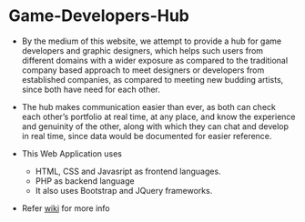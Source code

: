# Game-Developers-Hub
- By the medium of this website, we attempt to provide a hub for game developers and graphic designers, which helps such users from different domains with a wider exposure as compared to the traditional company based approach to meet designers or developers from established companies, as compared to meeting new budding artists, since both have need for each other.

- The hub makes communication easier than ever, as both can check each other’s portfolio at real time, at any place, and know the experience and genuinity of the other, along with which they can chat and develop in real time, since data would be documented for easier reference.

- This Web Application uses 
  - HTML, CSS and Javasript as frontend languages.
  - PHP as backend language
  - It also uses Bootstrap and JQuery frameworks.

 - Refer <a href="https://github.com/Mandar-123/Game-Developers-Hub/wiki/Project-Overview">wiki</a> for more info
